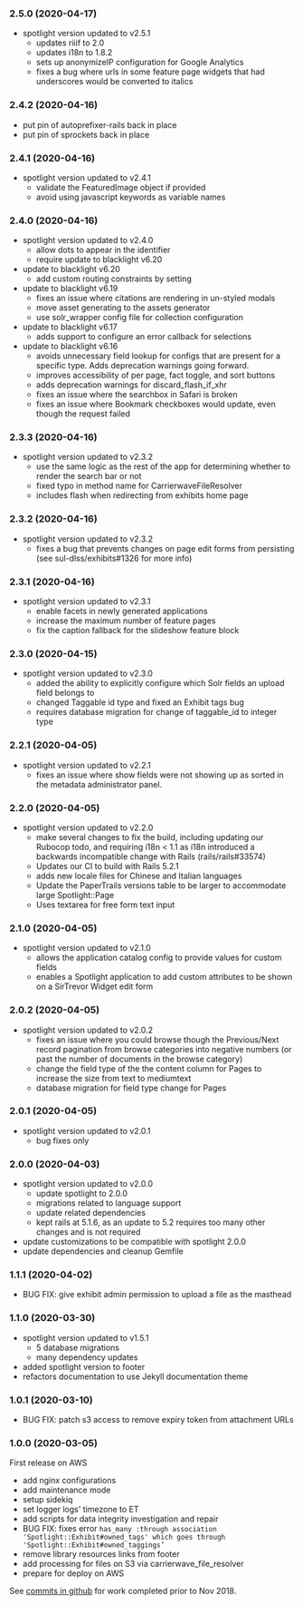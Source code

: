 ### 2.5.0 (2020-04-17)

* spotlight version updated to v2.5.1
  * updates riiif to 2.0
  * updates i18n to 1.8.2
  * sets up anonymizeIP configuration for Google Analytics
  * fixes a bug where urls in some feature page widgets that had underscores would be converted to italics

### 2.4.2 (2020-04-16)

* put pin of autoprefixer-rails back in place
* put pin of sprockets back in place

### 2.4.1 (2020-04-16)

* spotlight version updated to v2.4.1
  * validate the FeaturedImage object if provided
  * avoid using javascript keywords as variable names

### 2.4.0 (2020-04-16)

* spotlight version updated to v2.4.0
  * allow dots to appear in the identifier
  * require update to blacklight v6.20
* update to blacklight v6.20
  * add custom routing constraints by setting
* update to blacklight v6.19
  * fixes an issue where citations are rendering in un-styled modals
  * move asset generating to the assets generator
  * use solr_wrapper config file for collection configuration
* update to blacklight v6.17
  * adds support to configure an error callback for selections
* update to blacklight v6.16
  * avoids unnecessary field lookup for configs that are present for a specific type. Adds deprecation warnings going forward.
  * improves accessibility of per page, fact toggle, and sort buttons
  * adds deprecation warnings for discard_flash_if_xhr
  * fixes an issue where the searchbox in Safari is broken
  * fixes an issue where Bookmark checkboxes would update, even though the request failed

### 2.3.3 (2020-04-16)

* spotlight version updated to v2.3.2
  * use the same logic as the rest of the app for determining whether to render the search bar or not
  * fixed typo in method name for CarrierwaveFileResolver
  * includes flash when redirecting from exhibits home page
  
### 2.3.2 (2020-04-16)

* spotlight version updated to v2.3.2
  * fixes a bug that prevents changes on page edit forms from persisting (see sul-dlss/exhibits#1326 for more info)

### 2.3.1 (2020-04-16)

* spotlight version updated to v2.3.1
  * enable facets in newly generated applications
  * increase the maximum number of feature pages
  * fix the caption fallback for the slideshow feature block

### 2.3.0 (2020-04-15)

* spotlight version updated to v2.3.0
  * added the ability to explicitly configure which Solr fields an upload field belongs to
  * changed Taggable id type and fixed an Exhibit tags bug
  * requires database migration for change of taggable_id to integer type

### 2.2.1 (2020-04-05)

* spotlight version updated to v2.2.1
  * fixes an issue where show fields were not showing up as sorted in the metadata administrator panel.
    
### 2.2.0 (2020-04-05)

* spotlight version updated to v2.2.0
  * make several changes to fix the build, including updating our Rubocop todo, and requiring i18n < 1.1 as i18n introduced a backwards incompatible change with Rails (rails/rails#33574)
  * Updates our CI to build with Rails 5.2.1
  * adds new locale files for Chinese and Italian languages
  * Update the PaperTrails versions table to be larger to accommodate large Spotlight::Page
  * Uses textarea for free form text input

### 2.1.0 (2020-04-05)

* spotlight version updated to v2.1.0
  * allows the application catalog config to provide values for custom fields
  * enables a Spotlight application to add custom attributes to be shown on a SirTrevor Widget edit form  

### 2.0.2 (2020-04-05)

* spotlight version updated to v2.0.2
  * fixes an issue where you could browse though the Previous/Next record pagination from browse categories into negative numbers (or past the number of documents in the browse category)
  * change the field type of the the content column for Pages to increase the size from text to mediumtext
  * database migration for field type change for Pages  

### 2.0.1 (2020-04-05)

* spotlight version updated to v2.0.1
  * bug fixes only

### 2.0.0 (2020-04-03)

* spotlight version updated to v2.0.0
  * update spotlight to 2.0.0
  * migrations related to language support
  * update related dependencies
  * kept rails at 5.1.6, as an update to 5.2 requires too many other changes and is not required
* update customizations to be compatible with spotlight 2.0.0
* update dependencies and cleanup Gemfile

### 1.1.1 (2020-04-02)

* BUG FIX: give exhibit admin permission to upload a file as the masthead

### 1.1.0 (2020-03-30)

* spotlight version updated to v1.5.1
  * 5 database migrations
  * many dependency updates
* added spotlight version to footer
* refactors documentation to use Jekyll documentation theme

### 1.0.1 (2020-03-10)

* BUG FIX: patch s3 access to remove expiry token from attachment URLs

### 1.0.0 (2020-03-05)

First release on AWS

* add nginx configurations
* add maintenance mode
* setup sidekiq
* set logger logs' timezone to ET
* add scripts for data integrity investigation and repair
* BUG FIX: fixes error `has_many :through association 'Spotlight::Exhibit#owned_tags' which goes through 'Spotlight::Exhibit#owned_taggings’`
* remove library resources links from footer
* add processing for files on S3 via carrierwave_file_resolver
* prepare for deploy on AWS

See [commits in github](https://github.com/cul-it/exhibits-library-cornell-edu/commits/24129229e77a6cdf19426535e1a27008172bed3d) for work completed prior to Nov 2018.

